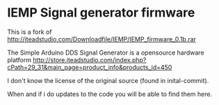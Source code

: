 # IEMP Signal generator firmware
This is a fork of http://iteadstudio.com/Downloadfile/IEMP/IEMP_firmware_0.1b.rar

The Simple Arduino DDS Signal Generator is a opensource hardware platform http://store.iteadstudio.com/index.php?cPath=29_31&main_page=product_info&products_id=450

I don't know the license of the original source (found in inital-commit).

When and if i do updates to the code you will be able to find them here.
